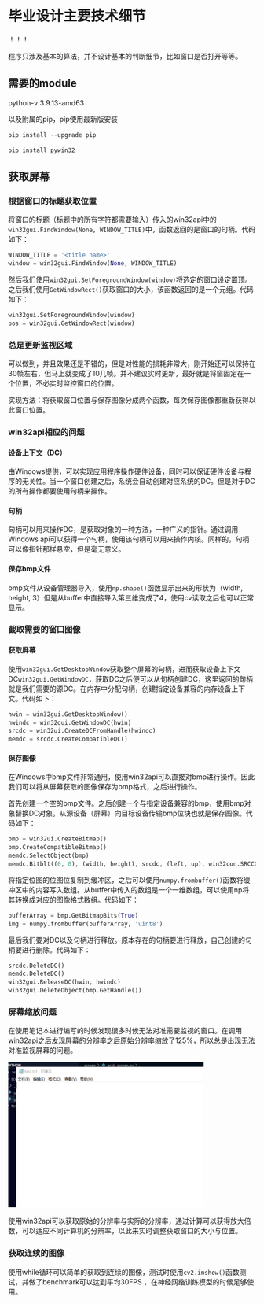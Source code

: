 # 毕业设计主要技术细节

！！！

程序只涉及基本的算法，并不设计基本的判断细节，比如窗口是否打开等等。

## 需要的module

python-v:3.9.13-amd63

以及附属的pip，pip使用最新版安装

```powershell
pip install --upgrade pip
```

```powershell
pip install pywin32
```

## 获取屏幕

### 根据窗口的标题获取位置

将窗口的标题（标题中的所有字符都需要输入）传入的win32api中的`win32gui.FindWindow(None, WINDOW_TITLE)`中，函数返回的是窗口的句柄。代码如下：

```python
WINDOW_TITLE = '<title name>'
window = win32gui.FindWindow(None, WINDOW_TITLE)
```

然后我们使用`win32gui.SetForegroundWindow(window)`将选定的窗口设定置顶。之后我们使用`GetWindowRect()`获取窗口的大小，该函数返回的是一个元组。代码如下：

```python
win32gui.SetForegroundWindow(window)
pos = win32gui.GetWindowRect(window)
```

### 总是更新监视区域

可以做到，并且效果还是不错的，但是对性能的损耗非常大，刚开始还可以保持在30帧左右，但马上就变成了10几帧。并不建议实时更新，最好就是将窗固定在一个位置，不必实时监控窗口的位置。

实现方法：将获取窗口位置与保存图像分成两个函数，每次保存图像都重新获得以此窗口位置。

### win32api相应的问题

#### 设备上下文（DC）

由Windows提供，可以实现应用程序操作硬件设备，同时可以保证硬件设备与程序的无关性。当一个窗口创建之后，系统会自动创建对应系统的DC。但是对于DC的所有操作都要使用句柄来操作。

#### 句柄

句柄可以用来操作DC，是获取对象的一种方法，一种广义的指针。通过调用Windows api可以获得一个句柄，使用该句柄可以用来操作内核。同样的，句柄可以像指针那样悬空，但是毫无意义。

#### 保存bmp文件

bmp文件从设备管理器导入，使用`np.shape()`函数显示出来的形状为（width, height, 3）但是从buffer中直接导入第三维变成了4，使用cv读取之后也可以正常显示。



### 截取需要的窗口图像

#### 获取屏幕

使用`win32gui.GetDesktopWindow`获取整个屏幕的句柄，进而获取设备上下文DC`win32gui.GetWindowDC`，获取DC之后便可以从句柄创建DC，这里返回的句柄就是我们需要的源DC。在内存中分配句柄，创建指定设备兼容的内存设备上下文。代码如下：

```python
hwin = win32gui.GetDesktopWindow()
hwindc = win32gui.GetWindowDC(hwin)
srcdc = win32ui.CreateDCFromHandle(hwindc)
memdc = srcdc.CreateCompatibleDC()
```

#### 保存图像

在Windows中bmp文件非常通用，使用win32api可以直接对bmp进行操作。因此我们可以将从屏幕获取的图像保存为bmp格式，之后进行操作。

首先创建一个空的bmp文件。之后创建一个与指定设备兼容的bmp，使用bmp对象替换DC对象。从源设备（屏幕）向目标设备传输bmp位块也就是保存图像。代码如下：

```python
bmp = win32ui.CreateBitmap()
bmp.CreateCompatibleBitmap()
memdc.SelectObject(bmp)
memdc.Bitblt((0, 0), (width, height), srcdc, (left, up), win32con.SRCCOPY)
```

将指定位图的位图位复制到缓冲区，之后可以使用`numpy.frombuffer()`函数将缓冲区中的内容写入数组。从buffer中传入的数组是一个一维数组，可以使用np将其转换成对应的图像格式数组。代码如下：

```python
bufferArray = bmp.GetBitmapBits(True)
img = numpy.frombuffer(bufferArray, 'uint8')
```

最后我们要对DC以及句柄进行释放。原本存在的句柄要进行释放，自己创建的句柄要进行删除。代码如下：

```python
srcdc.DeleteDC()
memdc.DeleteDC()
win32gui.ReleaseDC(hwin, hwindc)
win32gui.DeleteObject(bmp.GetHandle())
```

### 屏幕缩放问题

在使用笔记本进行编写的时候发现很多时候无法对准需要监视的窗口。在调用win32api之后发现屏幕的分辨率之后原始分辨率缩放了125%，所以总是出现无法对准监视屏幕的问题。

<img src=".\\_photos\\test.bmp" alt="无法对齐监视窗口" style="zoom:50%;" />

使用win32api可以获取原始的分辨率与实际的分辨率，通过计算可以获得放大倍数，可以适应不同计算机的分辨率，以此来实时调整获取窗口的大小与位置。

### 获取连续的图像

使用while循环可以简单的获取到连续的图像，测试时使用`cv2.imshow()`函数测试，并做了benchmark可以达到平均30FPS ，在神经网络训练模型的时候足够使用。




























